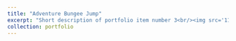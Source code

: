 ```yaml
---
title: "Adventure Bungee Jump"
excerpt: "Short description of portfolio item number 3<br/><img src='11.jpg'>"
collection: portfolio
---
```


